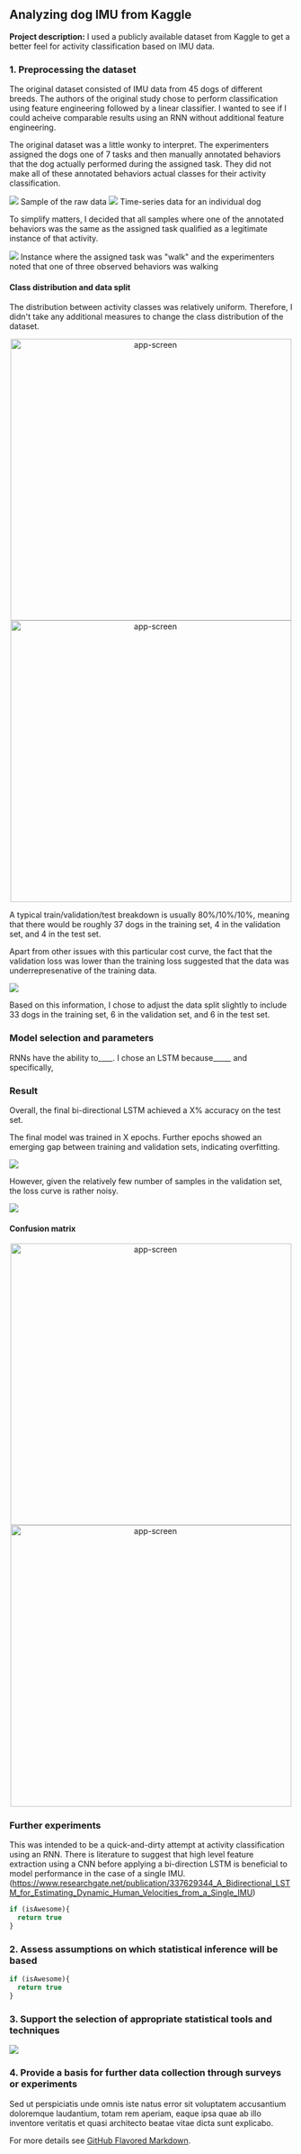 ## Analyzing dog IMU from Kaggle

**Project description:** I used a publicly available dataset from Kaggle to get a better feel for activity classification based on IMU data.

### 1. Preprocessing the dataset

The original dataset consisted of IMU data from 45 dogs of different breeds. 
The authors of the original study chose to perform classification using feature engineering followed by a linear classifier. I wanted to see if I could acheive comparable results using an RNN without additional feature engineering.  

The original dataset was a little wonky to interpret. The experimenters assigned the dogs one of 7 tasks and then manually annotated behaviors that the dog actually performed during the assigned task. They did not make all of these annotated behaviors actual classes for their activity classification.

<img src="images/dog_imu_analysis/raw_data.png"/>
Sample of the raw data  

<img src="images/dog_imu_analysis/time_series_dog_16_ax.png"/>
Time-series data for an individual dog

To simplify matters, I decided that all samples where one of the annotated behaviors was the same as the assigned task qualified as a legitimate instance of that activity.

<img src="images/dummy_thumbnail.jpg?raw=true"/>
Instance where the assigned task was "walk" and the experimenters noted that one of three observed behaviors was walking

#### Class distribution and data split
The distribution between activity classes was relatively uniform. Therefore, I didn't take any additional measures to change the class distribution of the dataset.  

<p align="center">
<img src="images/dog_imu_analysis/class_distribution_bar_graph.png" alt="app-screen" width="500" />
<img src="images/dog_imu_analysis/class_distribution_numbers.png" alt="app-screen" width="500"/>
</p>

A typical train/validation/test breakdown is usually 80%/10%/10%, meaning that there would be roughly 37 dogs in the training set, 4 in the validation set, and 4 in the test set.

Apart from other issues with this particular cost curve, the fact that the validation loss was lower than the training loss suggested that the data was underrepresenative of the training data.

<img src="images/dog_imu_analysis/training_and_validation_loss_iteration_1.png"/>

Based on this information, I chose to adjust the data split slightly to include 33 dogs in the training set, 6 in the validation set, and 6 in the test set.

### Model selection and parameters
RNNs have the ability to____. I chose an LSTM because_____ and specifically, 

### Result
Overall, the final bi-directional LSTM achieved a X% accuracy on the test set.  

The final model was trained in X epochs. Further epochs showed an emerging gap between training and validation sets, indicating overfitting.  

<img src="images/dog_imu_analysis/accuracy_iteration_3"/>

However, given the relatively few number of samples in the validation set, the loss curve is rather noisy.    

<img src = "images/dog_imu_analysis/loss_iteration_3"/>

#### Confusion matrix

<p align="center">
<img src="images/dog_imu_analysis/class_distribution_bar_graph.png" alt="app-screen" width="500" />
<img src="images/dog_imu_analysis/class_distribution_numbers.png" alt="app-screen" width="500"/>
</p>


### Further experiments
This was intended to be a quick-and-dirty attempt at activity classification using an RNN. There is literature to suggest that high level feature extraction using a CNN before applying a bi-direction LSTM is beneficial to model performance in the case of a single IMU. (https://www.researchgate.net/publication/337629344_A_Bidirectional_LSTM_for_Estimating_Dynamic_Human_Velocities_from_a_Single_IMU)
 

```javascript
if (isAwesome){
  return true
}
```

### 2. Assess assumptions on which statistical inference will be based

```javascript
if (isAwesome){
  return true
}
```

### 3. Support the selection of appropriate statistical tools and techniques

<img src="images/dummy_thumbnail.jpg?raw=true"/>

### 4. Provide a basis for further data collection through surveys or experiments

Sed ut perspiciatis unde omnis iste natus error sit voluptatem accusantium doloremque laudantium, totam rem aperiam, eaque ipsa quae ab illo inventore veritatis et quasi architecto beatae vitae dicta sunt explicabo. 

For more details see [GitHub Flavored Markdown](https://guides.github.com/features/mastering-markdown/).
